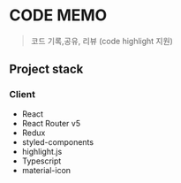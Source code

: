 # CODE MEMO 

> 코드 기록,공유, 리뷰 (code highlight 지원)


## Project stack

### Client
+ React
+ React Router v5
+ Redux 
+ styled-components
+ highlight.js
+ Typescript
+ material-icon
